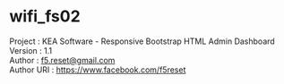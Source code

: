 # wifi_fs02
Project     : KEA Software - Responsive Bootstrap HTML Admin Dashboard <br>
Version     : 1.1 <br>
Author      : f5.reset@gmail.com <br>
Author URI  : https://www.facebook.com/f5reset <br>

